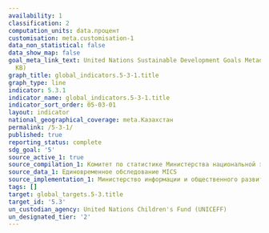 ```yaml
---
availability: 1
classification: 2
computation_units: data.процент
customisation: meta.customisation-1
data_non_statistical: false
data_show_map: false
goal_meta_link_text: United Nations Sustainable Development Goals Metadata (PDF 207
  KB)
graph_title: global_indicators.5-3-1.title
graph_type: line
indicator: 5.3.1
indicator_name: global_indicators.5-3-1.title
indicator_sort_order: 05-03-01
layout: indicator
national_geographical_coverage: meta.Казахстан
permalink: /5-3-1/
published: true
reporting_status: complete
sdg_goal: '5'
source_active_1: true
source_compilation_1: Комитет по статистике Министерства национальной экономики РК
source_data_1: Единовременное обследование MICS
source_implementation_1: Министерство информации и общественного развития РК
tags: []
target: global_targets.5-3.title
target_id: '5.3'
un_custodian_agency: United Nations Children's Fund (UNICEFF)
un_designated_tier: '2'
---
```

